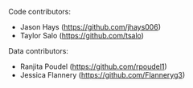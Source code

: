 Code contributors:
- Jason Hays (https://github.com/jhays006)
- Taylor Salo (https://github.com/tsalo)

Data contributors:
- Ranjita Poudel (https://github.com/rpoudel1)
- Jessica Flannery (https://github.com/Flanneryg3)

